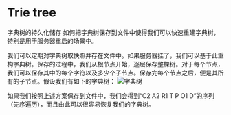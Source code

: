 # Trie tree

字典树的持久化储存
如何把字典树保存到文件中使得我们可以快速重建字典树，特别是用于服务器重启的场景中。

我们可以定期对字典树取快照并存在文件中。如果服务器挂了，我们可以基于此重构字典树。保存的过程中，我们从根节点开始，逐层保存整棵树。对于每个节点，我们可以保存其中的每个字符以及多少个子节点。保存完每个节点之后，便是其所有的子节点。假设我们有如下的字典树：
![字典树](https://p.ipic.vip/zgcrgc.jpg)

如果我们按照上述方案保存到文件中，我们会得到“C2 A2 R1 T P O1 D”的序列（先序遍历），而且由此可以很容易恢复我们的字典树。
